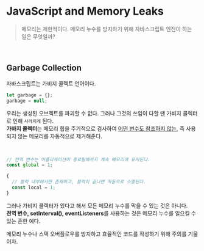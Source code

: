 # JavaScript and Memory Leaks

> 메모리는 제한적이다. 메모리 누수를 방지하기 위해 자바스크립트 엔진이 하는 일은 무엇일까?

<br/>

## Garbage Collection

자바스크립트는 가비지 콜렉트 언어이다.

```js
let garbage = {};
garbage = null;
```

우리는 생성된 오브젝트를 파괴할 수 없다. 그러나 그것의 쓰임이 다할 땐 가비지 콜렉터로 인해 `사라지게` 된다.  
**가바지 콜렉터**는 메모리 힙을 주기적으로 검사하여 <u>어떤 변수도 참조하지 않는</u>, 즉 사용되지 않는 메모리를 자동적으로 제거해준다.

<br/>

```js
// 전역 변수는 어플리케이션이 종료될때까지 계속 메모리에 유지된다.
const global = 1;

{
  // 블럭 내부에서만 존재하고, 블럭이 끝나면 자동으로 소멸된다.
  const local = 1;
}
```

그러나 가비지 콜렉터가 있다고 해서 모든 메모리 누수를 막을 수 있는 것은 아니다.  
**전역 변수, setInterval(), eventListeners**를 사용하는 것은 메모리 누수를 일으킬 수 있는 흔한 예다.

메모리 누수나 스택 오버플로우를 방지하고 효율적인 코드를 작성하기 위해 주의를 기울이자.

<br/>
<br/>

